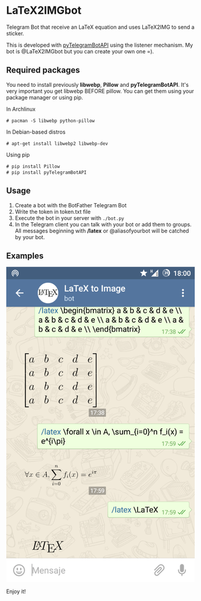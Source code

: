 # LaTeX2IMGbot
Telegram Bot that receive an LaTeX equation and uses LaTeX2IMG to send a sticker.

This is developed with [pyTelegramBotAPI](https://github.com/eternnoir/pyTelegramBotAPI) using the listener mechanism. My bot is @LaTeX2IMGbot but you can create your own one =).

## Required packages

You need to install previously **libwebp**, **Pillow** and **pyTelegramBotAPI**. It's very important you get libwebp BEFORE pillow. You can get them using your package manager or using pip.

In Archlinux
```
# pacman -S libwebp python-pillow
```

In Debian-based distros
```
# apt-get install libwebp2 libwebp-dev
```

Using pip
```
# pip install Pillow
# pip install pyTelegramBotAPI
```

## Usage

1. Create a bot with the BotFather Telegram Bot
2. Write the token in token.txt file
3. Execute the bot in your server with ``` ./bot.py ```
4. In the Telegram client you can talk with your bot or add them to groups. All messages beginning with **/latex** or @aliasofyourbot will be catched by your bot.

## Examples

![Examples from my mobile](Ejemplos.png)

Enjoy it!
